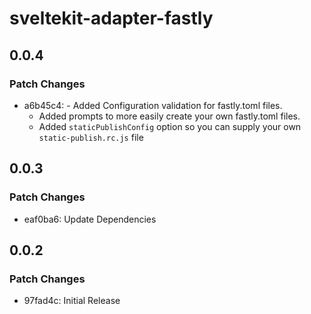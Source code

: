 # sveltekit-adapter-fastly

## 0.0.4

### Patch Changes

- a6b45c4: - Added Configuration validation for fastly.toml files.
  - Added prompts to more easily create your own fastly.toml files.
  - Added `staticPublishConfig` option so you can supply your own `static-publish.rc.js` file

## 0.0.3

### Patch Changes

- eaf0ba6: Update Dependencies

## 0.0.2

### Patch Changes

- 97fad4c: Initial Release
